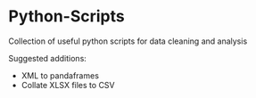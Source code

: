 # Python-Scripts
Collection of useful python scripts for data cleaning and analysis

Suggested additions:

- XML to pandaframes
- Collate XLSX files to CSV
